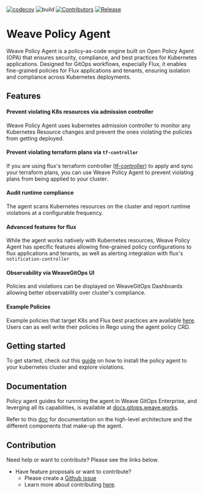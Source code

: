[![codecov](https://codecov.io/gh/weaveworks/policy-agent/branch/dev/graph/badge.svg?token=5HALYBWEIQ)](https://codecov.io/gh/weaveworks/policy-agent) ![build](https://github.com/weaveworks/policy-agent/actions/workflows/build.yml/badge.svg?branch=dev) [![Contributors](https://img.shields.io/github/contributors/weaveworks/policy-agent)](https://github.com/weaveworks/policy-agent/graphs/contributors)
[![Release](https://img.shields.io/github/v/release/weaveworks/policy-agent?include_prereleases)](https://github.com/weaveworks/policy-agent/releases/latest)

# Weave Policy Agent

Weave Policy Agent is a policy-as-code engine built on Open Policy Agent (OPA) that ensures security, compliance, and best practices for Kubernetes applications. Designed for GitOps workflows, especially Flux, it enables fine-grained policies for Flux applications and tenants, ensuring isolation and compliance across Kubernetes deployments.

## Features

#### Prevent violating K8s resources via admission controller
Weave Policy Agent uses kubernetes admission controller to monitor any Kubernetes Resource changes and prevent the ones violating the policies from getting deployed.

#### Prevent violating terraform plans via `tf-controller`
If you are using flux's terraform controller ([tf-controller](https://github.com/weaveworks/tf-controller)) to apply and sync your terraform plans, you can use Weave Policy Agent to prevent violating plans from being applied to your cluster.

#### Audit runtime compliance
The agent scans Kubernetes resources on the cluster and report runtime violations at a configurable frequency.

#### Advanced features for flux
While the agent works natively with Kubernetes resources, Weave Policy Agent has specific features allowing fine-grained policy configurations to flux applications and tenants, as well as alerting integration with flux's `notification-controller`

#### Observability via WeaveGitOps UI
Policies and violations can be displayed on WeaveGitOps Dashboards allowing better observability over cluster's compliance.

#### Example Policies
Example policies that target K8s and Flux best practices are available [here](policies). Users can as well write their policies in Rego using the agent policy CRD.

## Getting started

To get started, check out this [guide](docs/getting-started.md) on how to install the policy agent to your kubernetes cluster and explore violations.

## Documentation

Policy agent guides for runnning the agent in Weave GitOps Enterprise, and leverging all its capabilities, is available at [docs.gitops.weave.works](https://docs.gitops.weave.works/docs/policy/intro/).

Refer to this [doc](docs/README.md) for documentation on the high-level architecture and the different components that make-up the agent.

## Contribution

Need help or want to contribute? Please see the links below.
<!-- - Need help?
    - Talk to us in
      the [#weave-policy-agent channel](@todo add channel url)
      on Weaveworks Community Slack. [Invite yourself if you haven't joined yet.](https://slack.weave.works/) -->
- Have feature proposals or want to contribute?
    - Please create a [Github issue](https://github.com/weaveworks/weave-policy-agent/issues)
    - Learn more about contributing [here](./CONTRIBUTING.md).
